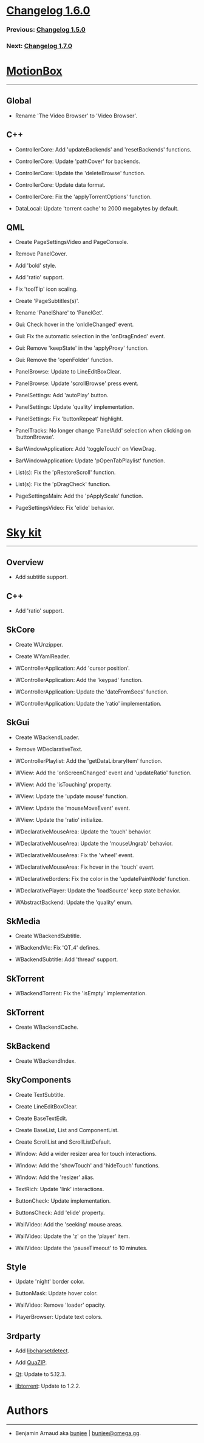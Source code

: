 # [Changelog 1.6.0](http://omega.gg/MotionBox/changes/1.6.0.html)

### Previous: [Changelog 1.5.0](1.5.0.html)

### Next: [Changelog 1.7.0](1.7.0.html)

# [MotionBox](http://omega.gg/MotionBox)
---

## Global

- Rename 'The Video Browser' to 'Video Browser'.


## C++

- ControllerCore: Add 'updateBackends' and 'resetBackends' functions.

- ControllerCore: Update 'pathCover' for backends.

- ControllerCore: Update the 'deleteBrowse' function.

- ControllerCore: Update data format.

- ControllerCore: Fix the 'applyTorrentOptions' function.

- DataLocal: Update 'torrent cache' to 2000 megabytes by default.


## QML

- Create PageSettingsVideo and PageConsole.

- Remove PanelCover.

- Add 'bold' style.

- Add 'ratio' support.

- Fix 'toolTip' icon scaling.

- Create 'PageSubtitles(s)'.

- Rename 'PanelShare' to 'PanelGet'.

- Gui: Check hover in the 'onIdleChanged' event.

- Gui: Fix the automatic selection in the 'onDragEnded' event.

- Gui: Remove 'keepState' in the 'applyProxy' function.

- Gui: Remove the 'openFolder' function.

- PanelBrowse: Update to LineEditBoxClear.

- PanelBrowse: Update 'scrollBrowse' press event.

- PanelSettings: Add 'autoPlay' button.

- PanelSettings: Update 'quality' implementation.

- PanelSettings: Fix 'buttonRepeat' highlight.

- PanelTracks: No longer change 'PanelAdd' selection when clicking on 'buttonBrowse'.

- BarWindowApplication: Add 'toggleTouch' on ViewDrag.

- BarWindowApplication: Update 'pOpenTabPlaylist' function.

- List(s): Fix the 'pRestoreScroll' function.

- List(s): Fix the 'pDragCheck' function.

- PageSettingsMain: Add the 'pApplyScale' function.

- PageSettingsVideo: Fix 'elide' behavior.


# [Sky kit](http://omega.gg/Sky)
---

## Overview

- Add subtitle support.


## C++

- Add 'ratio' support.


## SkCore

- Create WUnzipper.

- Create WYamlReader.

- WControllerApplication: Add 'cursor position'.

- WControllerApplication: Add the 'keypad' function.

- WControllerApplication: Update the 'dateFromSecs' function.

- WControllerApplication: Update the 'ratio' implementation.


## SkGui

- Create WBackendLoader.

- Remove WDeclarativeText.

- WControllerPlaylist: Add the 'getDataLibraryItem' function.

- WView: Add the 'onScreenChanged' event and 'updateRatio' function.

- WView: Add the 'isTouching' property.

- WView: Update the 'update mouse' function.

- WView: Update the 'mouseMoveEvent' event.

- WView: Update the 'ratio' initialize.

- WDeclarativeMouseArea: Update the 'touch' behavior.

- WDeclarativeMouseArea: Update the 'mouseUngrab' behavior.

- WDeclarativeMouseArea: Fix the 'wheel' event.

- WDeclarativeMouseArea: Fix hover in the 'touch' event.

- WDeclarativeBorders: Fix the color in the 'updatePaintNode' function.

- WDeclarativePlayer: Update the 'loadSource' keep state behavior.

- WAbstractBackend: Update the 'quality' enum.


## SkMedia

- Create WBackendSubtitle.

- WBackendVlc: Fix 'QT_4' defines.

- WBackendSubtitle: Add 'thread' support.


## SkTorrent

- WBackendTorrent: Fix the 'isEmpty' implementation.


## SkTorrent

- Create WBackendCache.


## SkBackend

- Create WBackendIndex.


## SkyComponents

- Create TextSubtitle.

- Create LineEditBoxClear.

- Create BaseTextEdit.

- Create BaseList, List and ComponentList.

- Create ScrollList and ScrollListDefault.

- Window: Add a wider resizer area for touch interactions.

- Window: Add the 'showTouch' and 'hideTouch' functions.

- Window: Add the 'resizer' alias.

- TextRich: Update 'link' interactions.

- ButtonCheck: Update implementation.

- ButtonsCheck: Add 'elide' property.

- WallVideo: Add the 'seeking' mouse areas.

- WallVideo: Update the 'z' on the 'player' item.

- WallVideo: Update the 'pauseTimeout' to 10 minutes.


## Style

- Update 'night' border color.

- ButtonMask: Update hover color.

- WallVideo: Remove 'loader' opacity.

- PlayerBrowser: Update text colors.


## 3rdparty

- Add [libcharsetdetect](https://dxr.mozilla.org/mozilla/source/extensions/universalchardet/src).

- Add [QuaZIP](https://github.com/stachenov/quazip).

- [Qt](http://download.qt.io/official_releases/qt): Update to 5.12.3.

- [libtorrent](http://github.com/arvidn/libtorrent): Update to 1.2.2.


# Authors
---

- Benjamin Arnaud aka [bunjee](http://bunjee.me) | <bunjee@omega.gg>.
